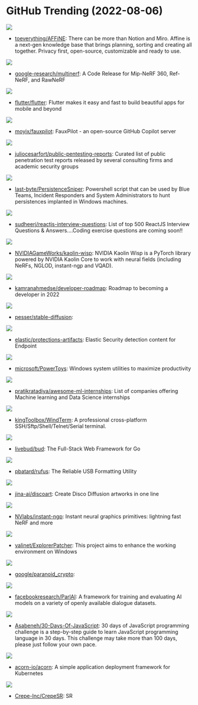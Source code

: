 # GitHub Trending (2022-08-06)

![](https://img.shields.io/badge/TypeScript-New%20554-green?style=flat-square&logo=appveyor)
- [toeverything/AFFiNE](https://github.com/toeverything/AFFiNE): There can be more than Notion and Miro. Affine is a next-gen knowledge base that brings planning, sorting and creating all together. Privacy first, open-source, customizable and ready to use.

![](https://img.shields.io/badge/Python-New%2046-green?style=flat-square&logo=appveyor)
- [google-research/multinerf](https://github.com/google-research/multinerf): A Code Release for Mip-NeRF 360, Ref-NeRF, and RawNeRF

![](https://img.shields.io/badge/Dart-New%20110-green?style=flat-square&logo=appveyor)
- [flutter/flutter](https://github.com/flutter/flutter): Flutter makes it easy and fast to build beautiful apps for mobile and beyond

![](https://img.shields.io/badge/Python-New%20584-green?style=flat-square&logo=appveyor)
- [moyix/fauxpilot](https://github.com/moyix/fauxpilot): FauxPilot - an open-source GitHub Copilot server

![](https://img.shields.io/badge/CSS-New%2046-green?style=flat-square&logo=appveyor)
- [juliocesarfort/public-pentesting-reports](https://github.com/juliocesarfort/public-pentesting-reports): Curated list of public penetration test reports released by several consulting firms and academic security groups

![](https://img.shields.io/badge/PowerShell-New%2082-green?style=flat-square&logo=appveyor)
- [last-byte/PersistenceSniper](https://github.com/last-byte/PersistenceSniper): Powershell script that can be used by Blue Teams, Incident Responders and System Administrators to hunt persistences implanted in Windows machines.

![](https://img.shields.io/badge/JavaScript-New%2037-green?style=flat-square&logo=appveyor)
- [sudheerj/reactjs-interview-questions](https://github.com/sudheerj/reactjs-interview-questions): List of top 500 ReactJS Interview Questions & Answers....Coding exercise questions are coming soon!!

![](https://img.shields.io/badge/Python-New%20104-green?style=flat-square&logo=appveyor)
- [NVIDIAGameWorks/kaolin-wisp](https://github.com/NVIDIAGameWorks/kaolin-wisp): NVIDIA Kaolin Wisp is a PyTorch library powered by NVIDIA Kaolin Core to work with neural fields (including NeRFs, NGLOD, instant-ngp and VQAD).

![](https://img.shields.io/badge/TypeScript-New%20239-green?style=flat-square&logo=appveyor)
- [kamranahmedse/developer-roadmap](https://github.com/kamranahmedse/developer-roadmap): Roadmap to becoming a developer in 2022

![](https://img.shields.io/badge/Jupyter%20Notebook-New%2015-green?style=flat-square&logo=appveyor)
- [pesser/stable-diffusion](https://github.com/pesser/stable-diffusion): 

![](https://img.shields.io/badge/YARA-New%2065-green?style=flat-square&logo=appveyor)
- [elastic/protections-artifacts](https://github.com/elastic/protections-artifacts): Elastic Security detection content for Endpoint

![](https://img.shields.io/badge/C%23-New%20121-green?style=flat-square&logo=appveyor)
- [microsoft/PowerToys](https://github.com/microsoft/PowerToys): Windows system utilities to maximize productivity

![](https://img.shields.io/badge/none-New%2035-green?style=flat-square&logo=appveyor)
- [pratikratadiya/awesome-ml-internships](https://github.com/pratikratadiya/awesome-ml-internships): List of companies offering Machine learning and Data Science internships

![](https://img.shields.io/badge/C-New%20132-green?style=flat-square&logo=appveyor)
- [kingToolbox/WindTerm](https://github.com/kingToolbox/WindTerm): A professional cross-platform SSH/Sftp/Shell/Telnet/Serial terminal.

![](https://img.shields.io/badge/JavaScript-New%2060-green?style=flat-square&logo=appveyor)
- [livebud/bud](https://github.com/livebud/bud): The Full-Stack Web Framework for Go

![](https://img.shields.io/badge/C-New%2034-green?style=flat-square&logo=appveyor)
- [pbatard/rufus](https://github.com/pbatard/rufus): The Reliable USB Formatting Utility

![](https://img.shields.io/badge/Python-New%2018-green?style=flat-square&logo=appveyor)
- [jina-ai/discoart](https://github.com/jina-ai/discoart): Create Disco Diffusion artworks in one line

![](https://img.shields.io/badge/Cuda-New%2031-green?style=flat-square&logo=appveyor)
- [NVlabs/instant-ngp](https://github.com/NVlabs/instant-ngp): Instant neural graphics primitives: lightning fast NeRF and more

![](https://img.shields.io/badge/C-New%2029-green?style=flat-square&logo=appveyor)
- [valinet/ExplorerPatcher](https://github.com/valinet/ExplorerPatcher): This project aims to enhance the working environment on Windows

![](https://img.shields.io/badge/Python-New%2063-green?style=flat-square&logo=appveyor)
- [google/paranoid_crypto](https://github.com/google/paranoid_crypto): 

![](https://img.shields.io/badge/Python-New%2041-green?style=flat-square&logo=appveyor)
- [facebookresearch/ParlAI](https://github.com/facebookresearch/ParlAI): A framework for training and evaluating AI models on a variety of openly available dialogue datasets.

![](https://img.shields.io/badge/JavaScript-New%20114-green?style=flat-square&logo=appveyor)
- [Asabeneh/30-Days-Of-JavaScript](https://github.com/Asabeneh/30-Days-Of-JavaScript): 30 days of JavaScript programming challenge is a step-by-step guide to learn JavaScript programming language in 30 days. This challenge may take more than 100 days, please just follow your own pace.

![](https://img.shields.io/badge/Go-New%2030-green?style=flat-square&logo=appveyor)
- [acorn-io/acorn](https://github.com/acorn-io/acorn): A simple application deployment framework for Kubernetes

![](https://img.shields.io/badge/TypeScript-New%2046-green?style=flat-square&logo=appveyor)
- [Crepe-Inc/CrepeSR](https://github.com/Crepe-Inc/CrepeSR): SR

